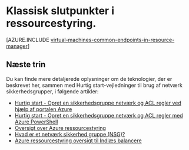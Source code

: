 <properties
   pageTitle="Klassisk slutpunkter i ressourcestyring | Microsoft Azure"
   description="Forstå, hvordan slutpunkter fra implementeringsmodel klassisk nu er implementeret i ressourcestyring ved hjælp af netværk sikkerhedsgrupper og ACL regler"
   services="virtual-machines-windows"
   documentationCenter=""
   authors="iainfoulds"
   manager="timlt"
   editor=""/>

<tags
   ms.service="virtual-machines-windows"
   ms.devlang="na"
   ms.topic="article"
   ms.tgt_pltfrm="vm-windows"
   ms.workload="infrastructure-services"
   ms.date="10/27/2016"
   ms.author="iainfou"/>

# <a name="classic-endpoints-in-resource-manager"></a>Klassisk slutpunkter i ressourcestyring.
[AZURE.INCLUDE [virtual-machines-common-endpoints-in-resource-manager](../../includes/virtual-machines-common-endpoints-in-resource-manager.md)]

## <a name="next-steps"></a>Næste trin
Du kan finde mere detaljerede oplysninger om de teknologier, der er beskrevet her, sammen med Hurtig start-vejledninger til brug af netværk sikkerhedsgrupper, i følgende artikler:

- [Hurtig start - Opret en sikkerhedsgruppe netværk og ACL regler ved hjælp af portalen Azure](virtual-machines-windows-nsg-quickstart-portal.md)  
- [Hurtig start - Opret en sikkerhedsgruppe netværk og ACL regler med Azure PowerShell](virtual-machines-windows-nsg-quickstart-powershell.md)  
- [Oversigt over Azure ressourcestyring](../azure-resource-manager/resource-group-overview.md)  
- [Hvad er et netværk sikkerhed gruppe (NSG)?](../virtual-network/virtual-networks-nsg.md)  
- [Azure ressourcestyring oversigt til Indlæs balancere](../load-balancer/load-balancer-arm.md) 
